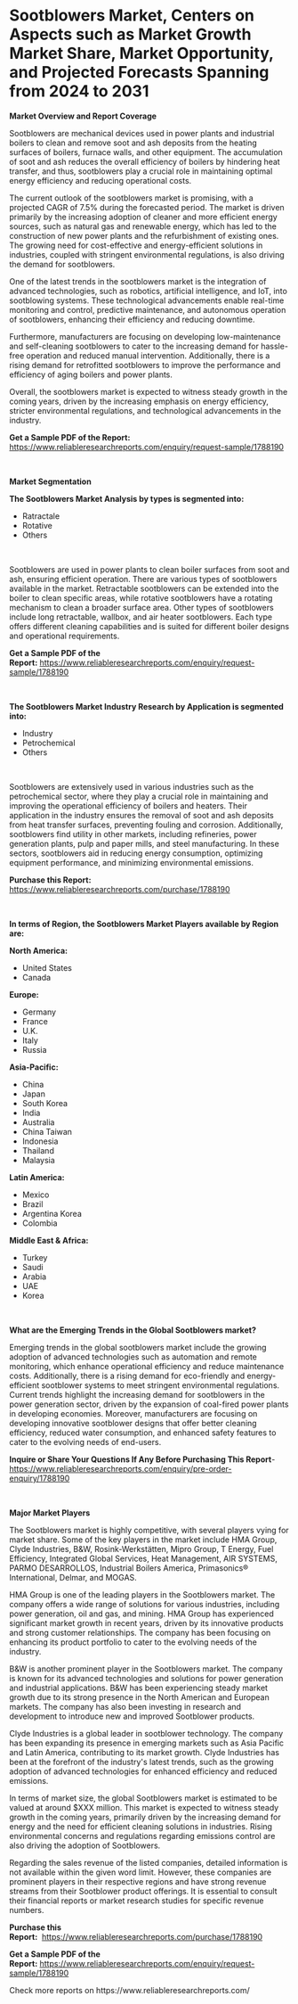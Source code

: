 <p><h1>Sootblowers Market, Centers on Aspects such as Market Growth Market Share, Market Opportunity, and Projected Forecasts Spanning from 2024 to 2031</h1></p><p><strong>Market Overview and Report Coverage</strong></p>
<p><p>Sootblowers are mechanical devices used in power plants and industrial boilers to clean and remove soot and ash deposits from the heating surfaces of boilers, furnace walls, and other equipment. The accumulation of soot and ash reduces the overall efficiency of boilers by hindering heat transfer, and thus, sootblowers play a crucial role in maintaining optimal energy efficiency and reducing operational costs.</p><p>The current outlook of the sootblowers market is promising, with a projected CAGR of 7.5% during the forecasted period. The market is driven primarily by the increasing adoption of cleaner and more efficient energy sources, such as natural gas and renewable energy, which has led to the construction of new power plants and the refurbishment of existing ones. The growing need for cost-effective and energy-efficient solutions in industries, coupled with stringent environmental regulations, is also driving the demand for sootblowers.</p><p>One of the latest trends in the sootblowers market is the integration of advanced technologies, such as robotics, artificial intelligence, and IoT, into sootblowing systems. These technological advancements enable real-time monitoring and control, predictive maintenance, and autonomous operation of sootblowers, enhancing their efficiency and reducing downtime.</p><p>Furthermore, manufacturers are focusing on developing low-maintenance and self-cleaning sootblowers to cater to the increasing demand for hassle-free operation and reduced manual intervention. Additionally, there is a rising demand for retrofitted sootblowers to improve the performance and efficiency of aging boilers and power plants.</p><p>Overall, the sootblowers market is expected to witness steady growth in the coming years, driven by the increasing emphasis on energy efficiency, stricter environmental regulations, and technological advancements in the industry.</p></p>
<p><strong>Get a Sample PDF of the Report:</strong> <a href="https://www.reliableresearchreports.com/enquiry/request-sample/1788190">https://www.reliableresearchreports.com/enquiry/request-sample/1788190</a></p>
<p>&nbsp;</p>
<p><strong>Market Segmentation</strong></p>
<p><strong>The Sootblowers Market Analysis by types is segmented into:</strong></p>
<p><ul><li>Ratractale</li><li>Rotative</li><li>Others</li></ul></p>
<p>&nbsp;</p>
<p><p>Sootblowers are used in power plants to clean boiler surfaces from soot and ash, ensuring efficient operation. There are various types of sootblowers available in the market. Retractable sootblowers can be extended into the boiler to clean specific areas, while rotative sootblowers have a rotating mechanism to clean a broader surface area. Other types of sootblowers include long retractable, wallbox, and air heater sootblowers. Each type offers different cleaning capabilities and is suited for different boiler designs and operational requirements.</p></p>
<p><strong>Get a Sample PDF of the Report:</strong>&nbsp;<a href="https://www.reliableresearchreports.com/enquiry/request-sample/1788190">https://www.reliableresearchreports.com/enquiry/request-sample/1788190</a></p>
<p>&nbsp;</p>
<p><strong>The Sootblowers Market Industry Research by Application is segmented into:</strong></p>
<p><ul><li>Industry</li><li>Petrochemical</li><li>Others</li></ul></p>
<p>&nbsp;</p>
<p><p>Sootblowers are extensively used in various industries such as the petrochemical sector, where they play a crucial role in maintaining and improving the operational efficiency of boilers and heaters. Their application in the industry ensures the removal of soot and ash deposits from heat transfer surfaces, preventing fouling and corrosion. Additionally, sootblowers find utility in other markets, including refineries, power generation plants, pulp and paper mills, and steel manufacturing. In these sectors, sootblowers aid in reducing energy consumption, optimizing equipment performance, and minimizing environmental emissions.</p></p>
<p><strong>Purchase this Report:</strong>&nbsp; <a href="https://www.reliableresearchreports.com/purchase/1788190">https://www.reliableresearchreports.com/purchase/1788190</a></p>
<p>&nbsp;</p>
<p><strong>In terms of Region, the Sootblowers Market Players available by Region are:</strong></p>
<p>
    <p> <strong> North America: </strong>
        <ul>
            <li>United States</li>
            <li>Canada</li>
        </ul>
        </p> 
    <p> <strong> Europe: </strong>
        <ul>
            <li>Germany</li>
            <li>France</li>
            <li>U.K.</li>
            <li>Italy</li>
            <li>Russia</li>
        </ul>
        </p> 
    <p> <strong> Asia-Pacific: </strong>
        <ul>
            <li>China</li>
            <li>Japan</li>
            <li>South Korea</li>
            <li>India</li>
            <li>Australia</li>
            <li>China Taiwan</li>
            <li>Indonesia</li>
            <li>Thailand</li>
            <li>Malaysia</li>
        </ul>
        </p> 
    <p> <strong> Latin America: </strong>
        <ul>
            <li>Mexico</li>
            <li>Brazil</li>
            <li>Argentina Korea</li>
            <li>Colombia</li>
        </ul>
        </p> 
    <p> <strong> Middle East & Africa: </strong>
        <ul>
            <li>Turkey</li>
            <li>Saudi</li>
            <li>Arabia</li>
            <li>UAE</li>
            <li>Korea</li>
        </ul>
    </p>
    </p>
<p>&nbsp;</p>
<p><strong>What are the Emerging Trends in the Global Sootblowers market?</strong></p>
<p><p>Emerging trends in the global sootblowers market include the growing adoption of advanced technologies such as automation and remote monitoring, which enhance operational efficiency and reduce maintenance costs. Additionally, there is a rising demand for eco-friendly and energy-efficient sootblower systems to meet stringent environmental regulations. Current trends highlight the increasing demand for sootblowers in the power generation sector, driven by the expansion of coal-fired power plants in developing economies. Moreover, manufacturers are focusing on developing innovative sootblower designs that offer better cleaning efficiency, reduced water consumption, and enhanced safety features to cater to the evolving needs of end-users.</p></p>
<p><strong>Inquire or Share Your Questions If Any Before Purchasing This Report</strong>- <a href="https://www.reliableresearchreports.com/enquiry/pre-order-enquiry/1788190">https://www.reliableresearchreports.com/enquiry/pre-order-enquiry/1788190</a></p>
<p>&nbsp;</p>
<p><strong>Major Market Players</strong></p>
<p><p>The Sootblowers market is highly competitive, with several players vying for market share. Some of the key players in the market include HMA Group, Clyde Industries, B&W, Rosink-Werkstätten, Mipro Group, T Energy, Fuel Efficiency, Integrated Global Services, Heat Management, AIR SYSTEMS, PARMO DESARROLLOS, Industrial Boilers America, Primasonics® International, Delmar, and MOGAS.</p><p>HMA Group is one of the leading players in the Sootblowers market. The company offers a wide range of solutions for various industries, including power generation, oil and gas, and mining. HMA Group has experienced significant market growth in recent years, driven by its innovative products and strong customer relationships. The company has been focusing on enhancing its product portfolio to cater to the evolving needs of the industry.</p><p>B&W is another prominent player in the Sootblowers market. The company is known for its advanced technologies and solutions for power generation and industrial applications. B&W has been experiencing steady market growth due to its strong presence in the North American and European markets. The company has also been investing in research and development to introduce new and improved Sootblower products.</p><p>Clyde Industries is a global leader in sootblower technology. The company has been expanding its presence in emerging markets such as Asia Pacific and Latin America, contributing to its market growth. Clyde Industries has been at the forefront of the industry's latest trends, such as the growing adoption of advanced technologies for enhanced efficiency and reduced emissions.</p><p>In terms of market size, the global Sootblowers market is estimated to be valued at around $XXX million. This market is expected to witness steady growth in the coming years, primarily driven by the increasing demand for energy and the need for efficient cleaning solutions in industries. Rising environmental concerns and regulations regarding emissions control are also driving the adoption of Sootblowers.</p><p>Regarding the sales revenue of the listed companies, detailed information is not available within the given word limit. However, these companies are prominent players in their respective regions and have strong revenue streams from their Sootblower product offerings. It is essential to consult their financial reports or market research studies for specific revenue numbers.</p></p>
<p><strong>Purchase this Report:</strong>&nbsp;&nbsp;<a href="https://www.reliableresearchreports.com/purchase/1788190">https://www.reliableresearchreports.com/purchase/1788190</a></p>
<p></p>
<p><strong>Get a Sample PDF of the Report:</strong>&nbsp;<a href="https://www.reliableresearchreports.com/enquiry/request-sample/1788190">https://www.reliableresearchreports.com/enquiry/request-sample/1788190</a></p>
<p>Check more reports on https://www.reliableresearchreports.com/</p>